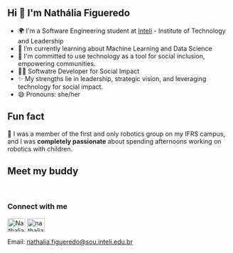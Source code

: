 ## Hi 👋 I'm Nathália Figueredo 


- 🌍 I'm a Software Engineering student at [Inteli](https://www.inteli.edu.br/) - Institute of Technology and Leadership
- 🌱 I’m currently learning about Machine Learning and Data Science
- 🎯 I'm committed to use technology as a tool for social inclusion, empowering communities.
- 👩‍💻 Softwatre Developer for Social Impact
- ✨ My strengths lie in leadership, strategic vision, and leveraging technology for social impact.
- 😄 Pronouns: she/her

## Fun fact
🔭 I was a member of the first and only robotics group on my IFRS campus, and I was **completely passionate** about spending afternoons working on robotics with children.


## Meet my buddy 


</br>
<h3 align="left">Connect with me </h3>
<p align="left">
<a href="www.linkedin.com/in/nathaliafigueredo" target="blank"><img align="center" src="https://raw.githubusercontent.com/rahuldkjain/github-profile-readme-generator/master/src/images/icons/Social/linked-in-alt.svg" alt="NathaliaFigueredo" height="30" width="40" /></a>
<a href="https://www.instagram.com/nathaliafigueredo__/" target="blank"><img align="center" src="https://raw.githubusercontent.com/rahuldkjain/github-profile-readme-generator/master/src/images/icons/Social/instagram.svg" alt="nathaliafigueredo__" height="30" width="40" /></a>
  
<a> Email: nathalia.figueredo@sou.inteli.edu.br</a></p>





